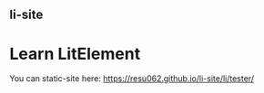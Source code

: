 ## li-site
# Learn LitElement


You can static-site here:
https://resu062.github.io/li-site/li/tester/
